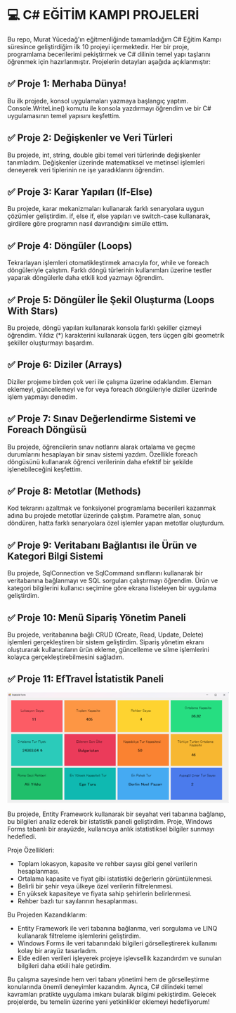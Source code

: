 # 💻 C# EĞİTİM KAMPI PROJELERİ

Bu repo, Murat Yücedağ'ın eğitmenliğinde tamamladığım C# Eğitim Kampı süresince geliştirdiğim ilk 10 projeyi içermektedir. Her bir proje, programlama becerilerimi pekiştirmek ve C# dilinin temel yapı taşlarını öğrenmek için hazırlanmıştır. Projelerin detayları aşağıda açıklanmıştır:

## ✅ Proje 1: Merhaba Dünya!
Bu ilk projede, konsol uygulamaları yazmaya başlangıç yaptım. Console.WriteLine() komutu ile konsola yazdırmayı öğrendim ve bir C# uygulamasının temel yapısını keşfettim. 

## ✅ Proje 2: Değişkenler ve Veri Türleri
Bu projede, int, string, double gibi temel veri türlerinde değişkenler tanımladım. Değişkenler üzerinde matematiksel ve metinsel işlemleri deneyerek veri tiplerinin ne işe yaradıklarını öğrendim. 

## ✅ Proje 3: Karar Yapıları (If-Else)
Bu projede, karar mekanizmaları kullanarak farklı senaryolara uygun çözümler geliştirdim. if, else if, else yapıları ve switch-case kullanarak, girdilere göre programın nasıl davrandığını simüle ettim. 

## ✅ Proje 4: Döngüler (Loops)
Tekrarlayan işlemleri otomatikleştirmek amacıyla for, while ve foreach döngüleriyle çalıştım. Farklı döngü türlerinin kullanımları üzerine testler yaparak döngülerle daha etkili kod yazmayı öğrendim. 

## ✅ Proje 5: Döngüler İle Şekil Oluşturma (Loops With Stars)
Bu projede, döngü yapıları kullanarak konsola farklı şekiller çizmeyi öğrendim. Yıldız (*) karakterini kullanarak üçgen, ters üçgen gibi geometrik şekiller oluşturmayı başardım.

## ✅ Proje 6: Diziler (Arrays)
Diziler projeme birden çok veri ile çalışma üzerine odaklandım. Eleman eklemeyi, güncellemeyi ve for veya foreach döngüleriyle diziler üzerinde işlem yapmayı denedim. 

## ✅ Proje 7: Sınav Değerlendirme Sistemi ve Foreach Döngüsü
Bu projede, öğrencilerin sınav notlarını alarak ortalama ve geçme durumlarını hesaplayan bir sınav sistemi yazdım. Özellikle foreach döngüsünü kullanarak öğrenci verilerinin daha efektif bir şekilde işlenebileceğini keşfettim. 

## ✅ Proje 8: Metotlar (Methods)
Kod tekrarını azaltmak ve fonksiyonel programlama becerileri kazanmak adına bu projede metotlar üzerinde çalıştım. Parametre alan, sonuç döndüren, hatta farklı senaryolara özel işlemler yapan metotlar oluşturdum. 

## ✅ Proje 9: Veritabanı Bağlantısı ile Ürün ve Kategori Bilgi Sistemi
Bu projede, SqlConnection ve SqlCommand sınıflarını kullanarak bir veritabanına bağlanmayı ve SQL sorguları çalıştırmayı öğrendim. Ürün ve kategori bilgilerini kullanıcı seçimine göre ekrana listeleyen bir uygulama geliştirdim. 

## ✅ Proje 10: Menü Sipariş Yönetim Paneli
Bu projede, veritabanına bağlı CRUD (Create, Read, Update, Delete) işlemleri gerçekleştiren bir sistem geliştirdim. Sipariş yönetim ekranı oluşturarak kullanıcıların ürün ekleme, güncelleme ve silme işlemlerini kolayca gerçekleştirebilmesini sağladım. 

## ✅ Proje 11: EfTravel İstatistik Paneli
![Ekran Görüntüsü](EFTravelProject.png)

Bu projede, Entity Framework kullanarak bir seyahat veri tabanına bağlanıp, bu bilgileri analiz ederek bir istatistik paneli geliştirdim. Proje, Windows Forms tabanlı bir arayüzde, kullanıcıya anlık istatistiksel bilgiler sunmayı hedefledi. 

Proje Özellikleri:
+ Toplam lokasyon, kapasite ve rehber sayısı gibi genel verilerin hesaplanması.
+ Ortalama kapasite ve fiyat gibi istatistiki değerlerin görüntülenmesi.
+ Belirli bir şehir veya ülkeye özel verilerin filtrelenmesi.
+ En yüksek kapasiteye ve fiyata sahip şehirlerin belirlenmesi.
+ Rehber bazlı tur sayılarının hesaplanması.

Bu Projeden Kazandıklarım:
+ Entity Framework ile veri tabanına bağlanma, veri sorgulama ve LINQ kullanarak filtreleme işlemlerini geliştirdim.
+ Windows Forms ile veri tabanındaki bilgileri görselleştirerek kullanımı kolay bir arayüz tasarladım.
+ Elde edilen verileri işleyerek projeye işlevsellik kazandırdım ve sunulan bilgileri daha etkili hale getirdim. 

Bu çalışma sayesinde hem veri tabanı yönetimi hem de görselleştirme konularında önemli deneyimler kazandım. Ayrıca, C# dilindeki temel kavramları pratikte uygulama imkanı bularak bilgimi pekiştirdim. Gelecek projelerde, bu temelin üzerine yeni yetkinlikler eklemeyi hedefliyorum!
